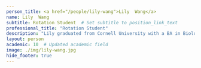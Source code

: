 ```yaml
---
person_title: <a href="/people/lily-wang">Lily  Wang</a>
name: Lily  Wang
subtitle: Rotation Student  # Set subtitle to position_link_text
professional_title: "Rotation Student"
description: "Lily graduated from Cornell University with a BA in Biology and Computer Science and is currently pursuing a PhD in Bioinformatics and Integrative Genomics. She is interested in medically relevant applications of computational methods on omics data to discover disease mechanisms."
layout: person
academic: 10  # Updated academic field
image: ./img/lily-wang.jpg
hide_footer: true
---
```

